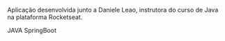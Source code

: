 Aplicação desenvolvida junto a Daniele Leao, instrutora do curso de Java na plataforma Rocketseat.


JAVA
  SpringBoot
  


